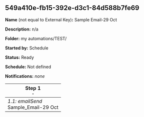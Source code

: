 ## 549a410e-fb15-392e-d3c1-84d588b7fe69

**Name** (not equal to External Key)**:** Sample Email-29 Oct

**Description:** n/a

**Folder:** my automations/TEST/

**Started by:** Schedule

**Status:** Ready

**Schedule:** Not defined

**Notifications:** _none_


| Step 1<br>_<small>-</small>_ |
| --- |
| _1.1: emailSend_<br>Sample_Email-29 Oct |
